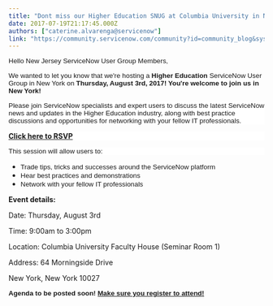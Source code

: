 ```yaml
---
title: "Dont miss our Higher Education SNUG at Columbia University in New York on August rd"
date: 2017-07-19T21:17:45.000Z
authors: ["caterine.alvarenga@servicenow"]
link: "https://community.servicenow.com/community?id=community_blog&sys_id=797d2269dbd0dbc01dcaf3231f9619a3"
---
```

<p><span style="font-size: 10.0pt; font-family: Arial;">Hello New Jersey ServiceNow User Group Members,</span></p><p></p><p><span style="font-size: 10.0pt; font-family: Arial;">We wanted to let you know that we're hosting a <strong>Higher Education</strong> ServiceNow User Group in New York on<strong> Thursday, August 3rd, 2017! You're welcome to join us in New York!<br/></strong></span></p><p></p><p style="background: white;"><span style="font-size: 10.0pt; font-family: Arial;">Please join ServiceNow specialists and expert users to discuss the latest ServiceNow news and updates in the Higher Education industry, along with best practice discussions and opportunities for networking with your fellow IT professionals. <br/></span></p><p style="background: white;"></p><p style="background: white;"><a href="http://info.servicenow.com/LP=8372"><strong>Click here to RSVP</strong></a></p><p style="background: white;"></p><p style="background: white;"><span style="font-size: 10.0pt; font-family: Arial;">This session will allow users to:</span></p><p></p><ul><li><span style="font-size: 10.0pt; font-family: Arial;">Trade tips, tricks and successes around the ServiceNow platform</span></li><li><span style="font-size: 10.0pt; font-family: Arial;">Hear best practices and demonstrations</span></li><li><span style="font-size: 10.0pt; font-family: Arial;">Network with your fellow IT professionals</span></li></ul><p></p><p><strong>Event details:</strong></p><p>Date: Thursday, August 3rd</p><p>Time: 9:00am to 3:00pm</p><p>Location: Columbia University Faculty House (Seminar Room 1)</p><p>Address: 64 Morningside Drive</p><p>New York, New York 10027</p><p></p><p><span style="font-size: 10.0pt; font-family: Arial;"><strong>Agenda to be posted soon! <a title="fo.servicenow.com/LP=8372" href="http://info.servicenow.com/LP=8372">Make sure you register to attend</a><a title="fo.servicenow.com/LP=8372" href="http://info.servicenow.com/LP=8372">! </a></strong></span></p>